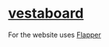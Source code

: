 # [vestaboard](https://www.vestaboard.com/)

For the website uses [Flapper](https://github.com/jayKayEss/Flapper)
